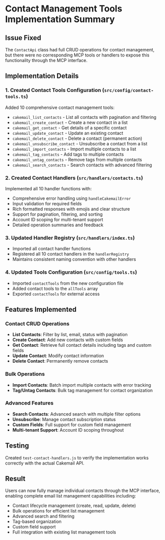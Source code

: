# Contact Management Tools Implementation Summary

## Issue Fixed
The `ContactApi` class had full CRUD operations for contact management, but there were no corresponding MCP tools or handlers to expose this functionality through the MCP interface.

## Implementation Details

### 1. Created Contact Tools Configuration (`src/config/contact-tools.ts`)
Added 10 comprehensive contact management tools:
- `cakemail_list_contacts` - List all contacts with pagination and filtering
- `cakemail_create_contact` - Create a new contact in a list
- `cakemail_get_contact` - Get details of a specific contact
- `cakemail_update_contact` - Update an existing contact
- `cakemail_delete_contact` - Delete a contact (permanent action)
- `cakemail_unsubscribe_contact` - Unsubscribe a contact from a list
- `cakemail_import_contacts` - Import multiple contacts to a list
- `cakemail_tag_contacts` - Add tags to multiple contacts
- `cakemail_untag_contacts` - Remove tags from multiple contacts
- `cakemail_search_contacts` - Search contacts with advanced filtering

### 2. Created Contact Handlers (`src/handlers/contacts.ts`)
Implemented all 10 handler functions with:
- Comprehensive error handling using `handleCakemailError`
- Input validation for required fields
- Rich formatted responses with emojis and clear structure
- Support for pagination, filtering, and sorting
- Account ID scoping for multi-tenant support
- Detailed operation summaries and feedback

### 3. Updated Handler Registry (`src/handlers/index.ts`)
- Imported all contact handler functions
- Registered all 10 contact handlers in the `handlerRegistry`
- Maintains consistent naming convention with other handlers

### 4. Updated Tools Configuration (`src/config/tools.ts`)
- Imported `contactTools` from the new configuration file
- Added contact tools to the `allTools` array
- Exported `contactTools` for external access

## Features Implemented

### Contact CRUD Operations
- **List Contacts**: Filter by list, email, status with pagination
- **Create Contact**: Add new contacts with custom fields
- **Get Contact**: Retrieve full contact details including tags and custom fields
- **Update Contact**: Modify contact information
- **Delete Contact**: Permanently remove contacts

### Bulk Operations
- **Import Contacts**: Batch import multiple contacts with error tracking
- **Tag/Untag Contacts**: Bulk tag management for contact organization

### Advanced Features
- **Search Contacts**: Advanced search with multiple filter options
- **Unsubscribe**: Manage contact subscription status
- **Custom Fields**: Full support for custom field management
- **Multi-tenant Support**: Account ID scoping throughout

## Testing
Created `test-contact-handlers.js` to verify the implementation works correctly with the actual Cakemail API.

## Result
Users can now fully manage individual contacts through the MCP interface, enabling complete email list management capabilities including:
- Contact lifecycle management (create, read, update, delete)
- Bulk operations for efficient list management
- Advanced search and filtering
- Tag-based organization
- Custom field support
- Full integration with existing list management tools
